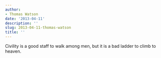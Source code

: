 ```yaml
---
author:
- Thomas Watson
date: '2013-04-11'
description: ''
slug: 2013-04-11-thomas-watson
title: ''
---
```

Civility is a good staff to walk among men, but it is a bad ladder to climb to heaven.



